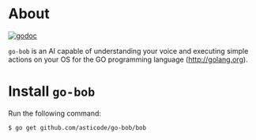 # About

[![godoc](http://img.shields.io/badge/godoc-reference-blue.svg?style=flat)](https://godoc.org/github.com/asticode/go-bob/bob)

`go-bob` is an AI capable of understanding your voice and executing simple actions on your OS for the GO programming language (http://golang.org).

# Install `go-bob`

Run the following command:

    $ go get github.com/asticode/go-bob/bob

